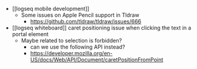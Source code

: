 - [[logseq mobile development]]
	- Some issues on Apple Pencil support in Tldraw
		- https://github.com/tldraw/tldraw/issues/666
- [[logseq whiteboard]] caret positioning issue when clicking the text in a portal element
	- Maybe related to selection is forbidden?
		- can we use the following API instead?
		- https://developer.mozilla.org/en-US/docs/Web/API/Document/caretPositionFromPoint
